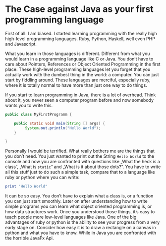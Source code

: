 # The Case against Java as your first programming language

First of all: I am biased. I started learning programming with the really high high-level programming languages. Ruby, Python, Haskell, well even PHP and Javascript. 

What you learn in those languages is different. Different from what you would learn in a programming language like C or Java. You don’t have to care about Pointers, References or Object Oriented Programming in the first place. These high-level programming languages let you forget that you actually work with the dumbest thing in the world: a computer. You can just start by fiddling around. These languages are merciful, especially ruby, where it is totally normal to have more than just one way to do things.

If you start to learn programming in Java, there is a lot of overhead. Think about it, you never seen a computer program before and now somebody wants you to write this.

```java
public class MyFirstProgramm {

    public static void main(String [] args) {
         System.out.println("Hello World");
    } 

}
```

Personally I would be terrified. What really bothers me are the things that you don’t need. You just wanted to print out the String `Hello World` to the console and now you are confronted with questions like „What the heck is a class“, „What is `static`“ and „What is it about those dots?“. You have to write all this stuff just to do such a simple task, compare that to a language like ruby or python where you can write:

```ruby
print "Hello World"
```

It can be so easy. You don’t have to explain what a class is, or a function you can just start smoothly. Later on after understanding how to write simple programs you can learn what object oriented programming is, or how data structures work. Once you understood those things, it’s easy to teach people more low-level languages like Java. One of the big advantages of ruby or python is the ability to see your progress from a very early stage on. Consider how easy it is to draw a rectangle on a canvas in python and what you have to know. While in Java you are confronted with the horrible JavaFx Api. 